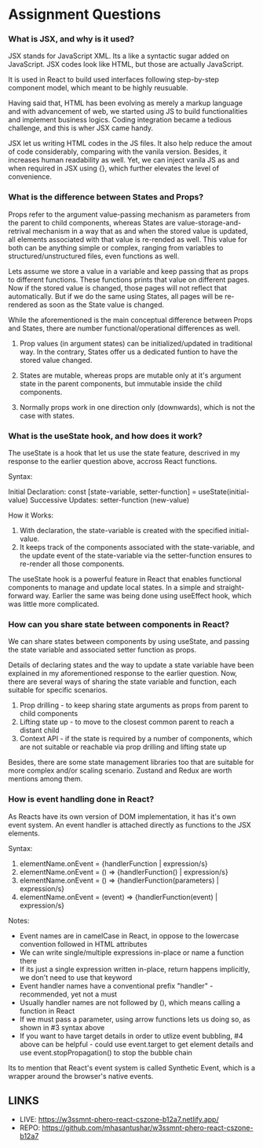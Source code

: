 # Assignment Questions

### What is JSX, and why is it used?

JSX stands for JavaScript XML. Its a like a syntactic sugar added on JavaScript. JSX codes look like HTML, but those are actually JavaScript.

It is used in React to build used interfaces following step-by-step component model, which meant to be highly reusuable.

Having said that, HTML has been evolving as merely a markup language and with advancement of web, we started using JS to build functionalities and implement business logics. Coding integration became a tedious challenge, and this is wher JSX came handy. 

JSX let us writing HTML codes in the JS files. It also help reduce the amout of code considerably, comparing with the vanila version. Besides, it increases human readability as well. Yet, we can inject vanila JS as and when required in JSX using {}, which further elevates the level of convenience.


### What is the difference between States and Props?

Props refer to the argument value-passing mechanism as parameters from the parent to child components, whereas States are value-storage-and-retrival mechanism in a way that as and when the stored value is updated, all elements associated with that value is re-rended as well. This value for both can be anything simple or complex, ranging from variables to structured/unstructured files, even functions as well.

Lets assume we store a value in a variable and keep passing that as props to different functions. These functions prints that value on different pages. Now if the stored value is changed, those pages will not reflect that automatically. But if we do the same using States, all pages will be re-rendered as soon as the State value is changed.

While the aforementioned is the main conceptual difference between Props and States, there are number functional/operational differences as well.

1. Prop values (in argument states) can be initialized/updated in traditional way. In the contrary, States offer us a dedicated funtion to have the stored value changed.

2. States are mutable, whereas props are mutable only at it's argument state in the parent components, but immutable inside the child components.

3. Normally props work in one direction only (downwards), which is not the case with states.


### What is the useState hook, and how does it work?

The useState is a hook that let us use the state feature, descrived in my response to the earlier question above, accross React functions.

Syntax:

Initial Declaration: const [state-variable, setter-function] = useState(initial-value)
Successive Updates: setter-function (new-value)

How it Works:

1) With declaration, the state-variable is created with the specified initial-value.
2) It keeps track of the components associated with the state-variable, and the update event of the state-variable via the setter-function ensures to re-render all those components.

The useState hook is a powerful feature in React that enables functional components to manage and update local states. In a simple and straight-forward way. Earlier the same was being done using useEffect hook, which was little more complicated.


### How can you share state between components in React?

We can share states between components by using useState, and passing the state variable and associated setter function as props.

Details of declaring states and the way to update a state variable have been explained in my aforementioned response to the earlier question. Now, there are several ways of sharing the state variable and function, each suitable for specific scenarios.

1. Prop drilling - to keep sharing state arguments as props from parent to child components
2. Lifting state up - to move to the closest common parent to reach a distant child
3. Context API - if the state is required by a number of components, which are not suitable or reachable via prop drilling and lifting state up

Besides, there are some state management libraries too that are suitable for more complex and/or scaling scenario. Zustand and Redux are worth mentions among them.


### How is event handling done in React?

As Reacts have its own version of DOM implementation, it has it's own event system. An event handler is attached directly as functions to the JSX elements.

Syntax:

1. elementName.onEvent = {handlerFunction | expression/s}
2. elementName.onEvent = () => {handlerFunction() | expression/s}
3. elementName.onEvent = () => {handlerFunction(parameters) | expression/s}
4. elementName.onEvent = (event) => {handlerFunction(event) | expression/s}

Notes:

- Event names are in camelCase in React, in oppose to the lowercase convention followed in HTML attributes
- We can write single/multiple expressions in-place or name a function there
- If its just a single expression written in-place, return happens implicitly, we don't need to use that keyword
- Event handler names have a conventional prefix "handler" - recommended, yet not a must
- Usually handler names are not followed by (), which means calling a function in React
- If we must pass a parameter, using arrow functions lets us doing so, as shown in #3 syntax above
- If you want to have target details in order to utlize event bubbling, #4 above can be helpful - could use event.target to get element details and use event.stopPropagation() to stop the bubble chain

Its to mention that React's event system is called Synthetic Event, which is a wrapper around the browser's native events.


## LINKS

- LIVE: https://w3ssmnt-phero-react-cszone-b12a7.netlify.app/
- REPO: https://github.com/mhasantushar/w3ssmnt-phero-react-cszone-b12a7